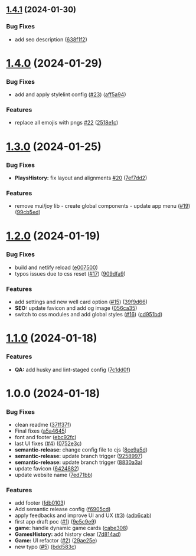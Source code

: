## [1.4.1](https://github.com/felixbouveret/shifumi/compare/v1.4.0...v1.4.1) (2024-01-30)


### Bug Fixes

* add seo description ([638f1f2](https://github.com/felixbouveret/shifumi/commit/638f1f298a520f774940af72989f72a5e5be32d1))

# [1.4.0](https://github.com/felixbouveret/shifumi/compare/v1.3.0...v1.4.0) (2024-01-29)


### Bug Fixes

* add and apply stylelint config ([#23](https://github.com/felixbouveret/shifumi/issues/23)) ([aff5a94](https://github.com/felixbouveret/shifumi/commit/aff5a94c75117525dd91e2b97ffdd57dc8504bb1))


### Features

* replace all emojis with pngs [#22](https://github.com/felixbouveret/shifumi/issues/22) ([2518e1c](https://github.com/felixbouveret/shifumi/commit/2518e1c99ee1fe9a5021c6c0fd22995d1ab394b8))

# [1.3.0](https://github.com/felixbouveret/shifumi/compare/v1.2.0...v1.3.0) (2024-01-25)


### Bug Fixes

* **PlaysHistory:** fix layout and alignments [#20](https://github.com/felixbouveret/shifumi/issues/20) ([7ef7dd2](https://github.com/felixbouveret/shifumi/commit/7ef7dd2601b0fc433ad3922c6bf07d8dac461770))


### Features

* remove mui/joy lib - create global components - update app menu ([#19](https://github.com/felixbouveret/shifumi/issues/19)) ([99cb5ed](https://github.com/felixbouveret/shifumi/commit/99cb5edd20e8e461f45e4c190288bdbedcc1e5a8))

# [1.2.0](https://github.com/felixbouveret/shifumi/compare/v1.1.0...v1.2.0) (2024-01-19)


### Bug Fixes

* build and netlify reload ([e007500](https://github.com/felixbouveret/shifumi/commit/e0075008ba352530d1bd8ca450fee0790f903ec8))
* typos issues due to css reset ([#17](https://github.com/felixbouveret/shifumi/issues/17)) ([909dfa9](https://github.com/felixbouveret/shifumi/commit/909dfa9f5e0a24412c388b2b47f9bdd767013839))


### Features

* add settings and new well card option ([#15](https://github.com/felixbouveret/shifumi/issues/15)) ([39f9d66](https://github.com/felixbouveret/shifumi/commit/39f9d66ac6dedf849045ef8ce4c3dd06e6f008c6))
* **SEO:** update favicon and add og image ([056ca35](https://github.com/felixbouveret/shifumi/commit/056ca357d710b38801ffe0185e9eb98ac3bc62b1))
* switch to css modules and add global styles ([#16](https://github.com/felixbouveret/shifumi/issues/16)) ([cd951bd](https://github.com/felixbouveret/shifumi/commit/cd951bd2e2f5e4c681b0e4c68f822561a2eea1da))

# [1.1.0](https://github.com/felixbouveret/shifumi/compare/v1.0.0...v1.1.0) (2024-01-18)


### Features

* **QA:** add husky and lint-staged config ([7c1dd0f](https://github.com/felixbouveret/shifumi/commit/7c1dd0f05e4852a3d9bb468cc47774b65458aebd))

# 1.0.0 (2024-01-18)


### Bug Fixes

* clean readme ([37ff37f](https://github.com/felixbouveret/shifumi/commit/37ff37fcd5a5e226576372b5cef79e271157392d))
* Final fixes ([a5a4645](https://github.com/felixbouveret/shifumi/commit/a5a4645b00d22c5c773289caf6e27b345122fd0d))
* font and footer ([ebc92fc](https://github.com/felixbouveret/shifumi/commit/ebc92fc68f9649a34fe2526ca4a3f23505f148cb))
* last UI fixes ([#4](https://github.com/felixbouveret/shifumi/issues/4)) ([0752e3c](https://github.com/felixbouveret/shifumi/commit/0752e3ce0ccb3fad4f1699c197101df968d38eab))
* **semantic-release:** change config file to cjs ([8ce9a5d](https://github.com/felixbouveret/shifumi/commit/8ce9a5d3c4b61342b76cd3b7f699780eb1b3cbe5))
* **semantic-release:** update branch trigger ([9258997](https://github.com/felixbouveret/shifumi/commit/925899787cf4d48c19afdfcf373980b067866669))
* **semantic-release:** update branch trigger ([8830a3a](https://github.com/felixbouveret/shifumi/commit/8830a3a0632c87c117caccb8d4b83e19e32f896b))
* update favicon ([6424882](https://github.com/felixbouveret/shifumi/commit/6424882af080d78103ef7b09d29e2b1e7efe40e9))
* update website name ([7ed71bb](https://github.com/felixbouveret/shifumi/commit/7ed71bbca441b281fd333b105eaa2731042cc9fb))


### Features

* add footer ([fdb0103](https://github.com/felixbouveret/shifumi/commit/fdb0103e94a223a378c931b6930dc8309466e67b))
* Add semantic release config ([f6905cd](https://github.com/felixbouveret/shifumi/commit/f6905cd7ac5708e1b8e36e08ce87b9b4c6ecd30f))
* apply feedbacks and improve UI and UX ([#3](https://github.com/felixbouveret/shifumi/issues/3)) ([adb6cab](https://github.com/felixbouveret/shifumi/commit/adb6cab508150799e34ec55d5afdea5adc9188c6))
* first app draft poc ([#1](https://github.com/felixbouveret/shifumi/issues/1)) ([9e5c9e9](https://github.com/felixbouveret/shifumi/commit/9e5c9e9c7dde6632ba74b4db63fd3dd5e4a907a4))
* **game:** handle dynamic game cards ([cabe308](https://github.com/felixbouveret/shifumi/commit/cabe3088a8630497d4bec3cf24300a95a26553f8))
* **GamesHistory:** add history clear ([7d814ad](https://github.com/felixbouveret/shifumi/commit/7d814ad45a99e16e79f9f516c0113bdb085b4021))
* **Game:** UI refactor ([#2](https://github.com/felixbouveret/shifumi/issues/2)) ([29ae25e](https://github.com/felixbouveret/shifumi/commit/29ae25ef6c0d845b9446ab7cd86a9560c516112c))
* new typo ([#5](https://github.com/felixbouveret/shifumi/issues/5)) ([bdd583c](https://github.com/felixbouveret/shifumi/commit/bdd583c4e737afde97e526a54d3f90d2ffad47e5))
